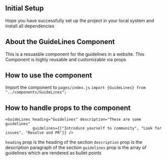 ## Initial Setup

Hope you have successfully set up the project in your local system and install all dependencies

## About the GuideLines Component

This is a resuasble component for the guidelines in a website. This Component is highly reusable and customizable via props

## How to use the component

Import the component to `pages/index.js`
`import {GuideLines} from "../components/GuideLines";`

## How to handle props to the component

```
<GuideLines heading="Guidelines" description="These are some guidelines"
            guidelines={["Introduce yourself to community", "Look for issues", "Resolve and PR"]} />
```

`heading` prop is the heading of the section
`description` prop is the description paragraph of the section
`guidelines` prop is the array of guidelines which are rendered as bullet points
